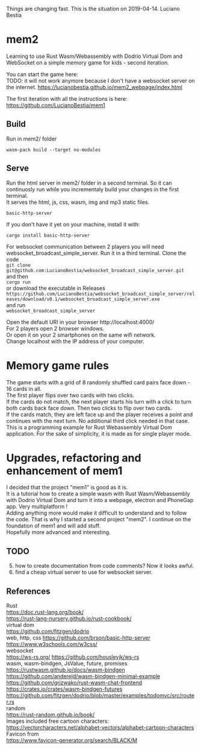Things are changing fast. This is the situation on 2019-04-14. Luciano Bestia
# mem2

Learning to use Rust Wasm/Webassembly with Dodrio Virtual Dom and WebSocket on a simple memory game for kids - second iteration. 
 
You can start the game here:  
TODO: it will not work anymore because I don't have a websocket server on the internet.
https://lucianobestia.github.io/mem2_webpage/index.html

The first iteration with all the instructions is here:  
https://github.com/LucianoBestia/mem1  
 
## Build
Run in mem2/ folder
```
wasm-pack build --target no-modules
```
## Serve
Run the html server in mem2/ folder in a second terminal. 
So it can continuosly run while you incrementaly build your changes in the first terminal.  
It serves the html, js, css, wasm, img and mp3 static files.  
```
basic-http-server
```
If you don't have it yet on your machine, install it with:
```
cargo install basic-http-server
```
For websocket communication between 2 players you will need websocket_broadcast_simple_server. 
Run it in a third terminal. 
Clone the code  
`git clone git@github.com:LucianoBestia/websocket_broadcast_simple_server.git`   
and then   
`cargo run`  
or download the executable in Releases 
`https://github.com/LucianoBestia/websocket_broadcast_simple_server/releases/download/v0.1/websocket_broadcast_simple_server.exe`  
and run  
`websocket_broadcast_simple_server` 

Open the default URI in your browser
http://localhost:4000/  
For 2 players open 2 browser windows.  
Or open it on your 2 smartphones on the same wifi network.  
Change localhost with the IP address of your computer.  
# Memory game rules
The game starts with a grid of 8 randomly shuffled card pairs face down - 16 cards in all.  
The first player flips over two cards with two clicks.  
If the cards do not match, the next player starts his turn with a click to turn both cards back face down. Then two clicks to flip over two cards.  
If the cards match, they are left face up and the player receives a point and continues with the next turn. No additional third click needed in that case.  
This is a programming example for Rust Webassembly Virtual Dom application. 
For the sake of simplicity, it is made as for single player mode. 


# Upgrades, refactoring and enhancement of mem1
I decided that the project "mem1" is good as it is.   
It is a tutorial how to create a simple wasm with Rust Wasm/Webassembly with Dodrio Virtual Dom and turn it into a webpage, electron and PhoneGap app. Very multiplatform !  
Adding anything more would make it difficult to understand and to follow the code. 
That is why I started a second project "mem2". I continue on the foundation of mem1 and will add stuff.  
Hopefully more advanced and interesting.

## TODO
5. how to create documentation from code comments? Now it looks awful.
10. find a cheap virtual server to use for websocket server.


## References
Rust  
https://doc.rust-lang.org/book/   
https://rust-lang-nursery.github.io/rust-cookbook/    
virtual dom  
https://github.com/fitzgen/dodrio  
web, http, css
https://github.com/brson/basic-http-server   
https://www.w3schools.com/w3css/  
websocket  
https://ws-rs.org/
https://github.com/housleyjk/ws-rs  
wasm, wasm-bindgen, JsValue, future, promises  
https://rustwasm.github.io/docs/wasm-bindgen 
https://github.com/anderejd/wasm-bindgen-minimal-example   
https://github.com/grizwako/rust-wasm-chat-frontend
https://crates.io/crates/wasm-bindgen-futures  
https://github.com/fitzgen/dodrio/blob/master/examples/todomvc/src/router.rs   
random  
https://rust-random.github.io/book/  
Images included free cartoon characters:  
https://vectorcharacters.net/alphabet-vectors/alphabet-cartoon-characters  
Favicon from  
https://www.favicon-generator.org/search/BLACK/M  

